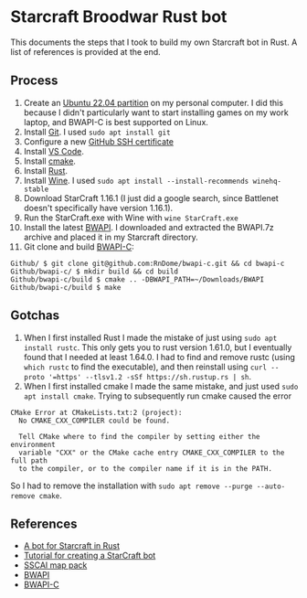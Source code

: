 # Starcraft Broodwar Rust bot

This documents the steps that I took to build my own Starcraft bot in Rust. A list of references is provided at the end.

## Process

1. Create an [Ubuntu 22.04 partition](https://help.ubuntu.com/stable/ubuntu-help/disk-partitions.html.en) on my personal computer.  I did this because I didn't particularly want to start installing games on my work laptop, and BWAPI-C is best supported on Linux.
1. Install [Git](https://www.digitalocean.com/community/tutorials/how-to-install-git-on-ubuntu-22-04). I used `sudo apt install git`
1. Configure a new [GitHub SSH certificate](https://docs.github.com/en/authentication/connecting-to-github-with-ssh/generating-a-new-ssh-key-and-adding-it-to-the-ssh-agent)
1. Install [VS Code](https://itslinuxfoss.com/how-to-install-visual-studio-code-on-ubuntu-22-04/).
1. Install [cmake](https://cmake.org/).
1. Install [Rust](https://www.rust-lang.org/tools/install).  
1. Install [Wine](https://wine.htmlvalidator.com/install-wine-on-ubuntu-22.04.html).  I used `sudo apt install --install-recommends winehq-stable`
1. Download StarCraft 1.16.1 (I just did a google search, since Battlenet doesn't specifically have version 1.16.1).
1. Run the StarCraft.exe with Wine with `wine StarCraft.exe `
1. Install the latest [BWAPI](https://github.com/bwapi/bwapi/releases).  I downloaded and extracted the BWAPI.7z archive and placed it in my Starcraft directory.
1. Git clone and build [BWAPI-C](https://github.com/RnDome/bwapi-c):

```
Github/ $ git clone git@github.com:RnDome/bwapi-c.git && cd bwapi-c
Github/bwapi-c/ $ mkdir build && cd build
Github/bwapi-c/build $ cmake .. -DBWAPI_PATH=~/Downloads/BWAPI
Github/bwapi-c/build $ make
```

## Gotchas

1. When I first installed Rust I made the mistake of just using `sudo apt install rustc`.  This only gets you to rust version 1.61.0, but I eventually found that I needed at least 1.64.0.  I had to find and remove rustc (using `which rustc` to find the executable), and then reinstall using `curl --proto '=https' --tlsv1.2 -sSf https://sh.rustup.rs | sh`.
1. When I first installed cmake I made the same mistake, and just used `sudo apt install cmake`.  Trying to subsequently run cmake caused the error 
```
CMake Error at CMakeLists.txt:2 (project):
  No CMAKE_CXX_COMPILER could be found.

  Tell CMake where to find the compiler by setting either the environment
  variable "CXX" or the CMake cache entry CMAKE_CXX_COMPILER to the full path
  to the compiler, or to the compiler name if it is in the PATH.
```
So I had to remove the installation with `sudo apt remove --purge --auto-remove cmake`.

## References

* [A bot for Starcraft in Rust](https://habr.com/en/post/436254/)
* [Tutorial for creating a StarCraft bot](https://sscaitournament.com/index.php?action=tutorial)
* [SSCAI map pack](https://sscaitournament.com/files/sscai_map_pack.zip)
* [BWAPI](https://github.com/bwapi/bwapi/)
* [BWAPI-C](https://github.com/RnDome/bwapi-c)

